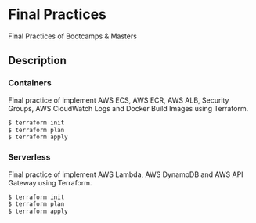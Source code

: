 # Final Practices
Final Practices of Bootcamps &amp; Masters

## Description

### Containers
Final practice of implement AWS ECS, AWS ECR, AWS ALB, Security Groups, AWS CloudWatch Logs and Docker Build Images using Terraform.

```bash
$ terraform init
$ terraform plan
$ terraform apply
```

### Serverless
Final practice of implement AWS Lambda, AWS DynamoDB and AWS API Gateway using Terraform.

```bash
$ terraform init
$ terraform plan
$ terraform apply
```
